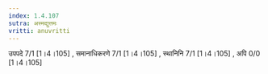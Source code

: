 ```yaml
---
index: 1.4.107
sutra: अस्मद्युत्तमः
vritti: anuvritti
---
```


उपपदे 7/1 [1।4।105] , समानाधिकरणे 7/1 [1।4।105] ,  स्थानिनि 7/1 [1।4।105] ,  अपि 0/0 [1।4।105]